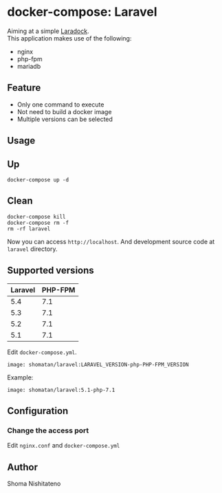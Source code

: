 # docker-compose: Laravel
Aiming at a simple [Laradock](https://github.com/laradock/laradock).  
This application makes use of the following:
- nginx
- php-fpm
- mariadb

## Feature

- Only one command to execute
- Not need to build a docker image
- Multiple versions can be selected


## Usage
## Up
    docker-compose up -d

## Clean
    docker-compose kill
    docker-compose rm -f
    rm -rf laravel

Now you can access `http://localhost`.
And development source code at `laravel` directory.

## Supported versions

|Laravel|PHP-FPM|
|-------|-------|
| 5.4   | 7.1   |
| 5.3   | 7.1   |
| 5.2   | 7.1   |
| 5.1   | 7.1   |

Edit `docker-compose.yml`.  
 
    image: shomatan/laravel:LARAVEL_VERSION-php-PHP-FPM_VERSION

Example:

    image: shomatan/laravel:5.1-php-7.1

## Configuration
### Change the access port
Edit `nginx.conf` and `docker-compose.yml`

## Author
Shoma Nishitateno